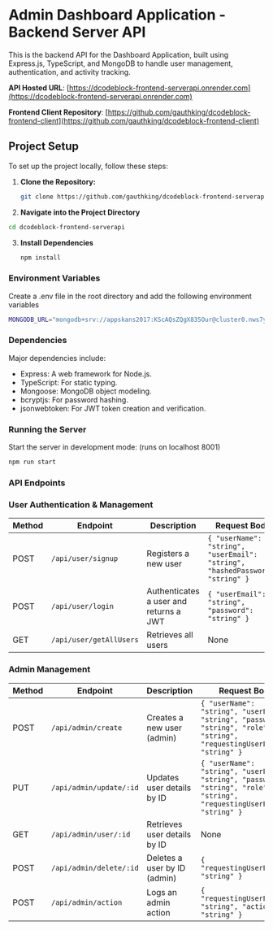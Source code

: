 # Admin Dashboard Application - Backend Server API

This is the backend API for the Dashboard Application, built using Express.js, TypeScript, and MongoDB to handle user management, authentication, and activity tracking.

**API Hosted URL**: [https://dcodeblock-frontend-serverapi.onrender.com](https://dcodeblock-frontend-serverapi.onrender.com)

**Frontend Client Repository**: [https://github.com/gauthking/dcodeblock-frontend-client](https://github.com/gauthking/dcodeblock-frontend-client)

## Project Setup

To set up the project locally, follow these steps:

1. **Clone the Repository:**
   ```bash
   git clone https://github.com/gauthking/dcodeblock-frontend-serverapi.git
   ```
2. **Navigate into the Project Directory**
```bash
cd dcodeblock-frontend-serverapi
```

3. **Install Dependencies**
   ```bash
   npm install
   ```


### Environment Variables

Create a .env file in the root directory and add the following environment variables

```bash
MONGODB_URL="mongodb+srv://appskans2017:KScAQsZQgX835Our@cluster0.nws7y.mongodb.net/userDB?retryWrites=true&w=majority&appName=Cluster0"
```

### Dependencies

Major dependencies include:

- Express: A web framework for Node.js.
- TypeScript: For static typing.
- Mongoose: MongoDB object modeling.
- bcryptjs: For password hashing.
- jsonwebtoken: For JWT token creation and verification.

### Running the Server

Start the server in development mode: (runs on localhost 8001)

```bash
npm run start
```


### API Endpoints

### User Authentication & Management

| Method | Endpoint                | Description                            | Request Body                                                                 |
|--------|--------------------------|----------------------------------------|------------------------------------------------------------------------------|
| POST   | `/api/user/signup`       | Registers a new user                   | `{ "userName": "string", "userEmail": "string", "hashedPassword": "string" }`|
| POST   | `/api/user/login`        | Authenticates a user and returns a JWT | `{ "userEmail": "string", "password": "string" }`                            |
| GET    | `/api/user/getAllUsers`  | Retrieves all users                   | None                                                                         |

### Admin Management

| Method | Endpoint                    | Description                    | Request Body                                                                                                        |
|--------|------------------------------|--------------------------------|---------------------------------------------------------------------------------------------------------------------|
| POST   | `/api/admin/create`          | Creates a new user (admin)     | `{ "userName": "string", "userEmail": "string", "password": "string", "role": "string", "requestingUserEmail": "string" }` |
| PUT    | `/api/admin/update/:id`      | Updates user details by ID     | `{ "userName": "string", "userEmail": "string", "password": "string", "role": "string", "requestingUserEmail": "string" }` |
| GET    | `/api/admin/user/:id`        | Retrieves user details by ID   | None                                                                                                               |
| POST   | `/api/admin/delete/:id`      | Deletes a user by ID (admin)   | `{ "requestingUserEmail": "string" }`                                                                              |
| POST   | `/api/admin/action`          | Logs an admin action           | `{ "requestingUserEmail": "string", "action": "string" }`                                                          |




